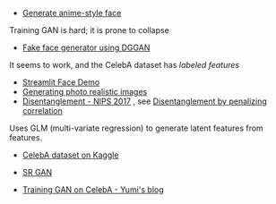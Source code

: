 
* [Generate anime-style face](https://towardsdatascience.com/generate-anime-style-face-using-dcgan-and-explore-its-latent-feature-representation-ae0e905f3974)

Training GAN is hard; it is prone to collapse


* [Fake face generator using DGGAN](https://morioh.com/p/93609ebc63df)

It seems to work, and the CelebA dataset has _labeled features_


* [Streamlit Face Demo](https://github.com/streamlit/demo-face-gan)
* [Generating photo realistic images](https://blog.insightdatascience.com/generating-custom-photo-realistic-faces-using-ai-d170b1b59255)
* [Disentanglement - NIPS 2017](https://sites.google.com/view/disentanglenips2017) , see [Disentanglement by penalizing correlation](https://drive.google.com/file/d/1zig6G5H-MhNf6znMS4G3mZtAGBd7nojs/view)

Uses GLM (multi-variate regression) to generate latent features from features.


* [CelebA dataset on Kaggle](https://www.kaggle.com/datasets/jessicali9530/celeba-dataset)

* [SR GAN](https://github.com/Lornatang/SRGAN-PyTorch)

* [Training GAN on CelebA - Yumi's blog](https://fairyonice.github.io/My-first-GAN-using-CelebA-data.html)
